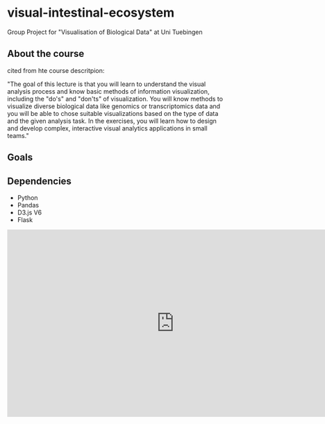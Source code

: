 # visual-intestinal-ecosystem
Group Project for "Visualisation of Biological Data" at Uni Tuebingen

## About the course

cited from hte course descritpion: 

"The goal of this lecture is that you will learn to understand the visual analysis process and know basic methods of information visualization, including the "do's" and 
"don'ts" of visualization. You will know methods to visualize diverse biological data like genomics or transcriptomics data and you will be able to chose suitable visualizations based on the type of data and the given analysis task. In the exercises, you will learn how to design and develop complex, interactive visual analytics applications in small teams."

## Goals

## Dependencies

- Python
- Pandas
- D3.js V6
- Flask


<iframe width="768" height="432" src="https://miro.com/app/live-embed/o9J_la_nkp0=/?moveToViewport=-1049,-625,2475,1288" frameBorder="0" scrolling="no" allowFullScreen></iframe>
